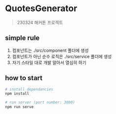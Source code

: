# QuotesGenerator

> 230324 해커톤 프로젝트

## simple rule

1. 컴포넌트는 ./src/component 폴더에 생성
2. 컴포넌트가 아닌 순수 로직은 ./src/service 폴더에 생성
3. 자기 스타일 대로 개발 알아서 열심히 하기

## how to start

```bash
# install dependancies
npm install

# run server (port number: 3000)
npm run serve
```
